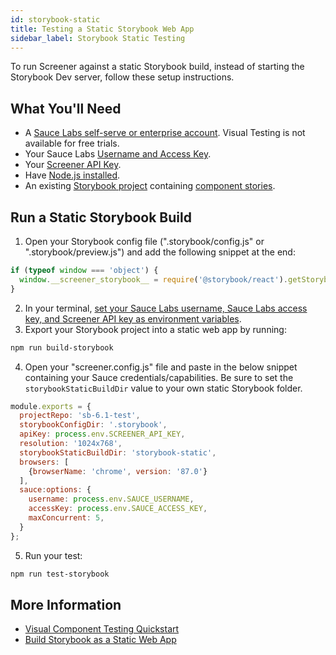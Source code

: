 ```yaml
---
id: storybook-static
title: Testing a Static Storybook Web App
sidebar_label: Storybook Static Testing
---
```


To run Screener against a static Storybook build, instead of starting the Storybook Dev server, follow these setup instructions.

## What You'll Need
* A [Sauce Labs self-serve or enterprise account](https://saucelabs.com/pricing). Visual Testing is not available for free trials.
* Your Sauce Labs [Username and Access Key](https://app.saucelabs.com/user-settings).
* Your [Screener API Key](https://screener.io/v2/account/api-key).
* Have [Node.js installed](https://nodejs.org).
* An existing [Storybook project](https://storybook.js.org/basics/quick-start-guide/) containing [component stories](https://storybook.js.org/basics/writing-stories/).

## Run a Static Storybook Build

1. Open your Storybook config file (".storybook/config.js" or ".storybook/preview.js") and add the following snippet at the end:
  ```js
  if (typeof window === 'object') {
    window.__screener_storybook__ = require('@storybook/react').getStorybook;
  }
  ```
2. In your terminal, [set your Sauce Labs username, Sauce Labs access key, and Screener API key as environment variables](/visual/component-testing/setup/#set-environment-variables).
3. Export your Storybook project into a static web app by running:
  ```bash
  npm run build-storybook
  ```
4. Open your "screener.config.js" file and paste in the below snippet containing your Sauce credentials/capabilities. Be sure to set the `storybookStaticBuildDir` value to your own static Storybook folder.
  ```js
  module.exports = {
    projectRepo: 'sb-6.1-test',
    storybookConfigDir: '.storybook',
    apiKey: process.env.SCREENER_API_KEY,
    resolution: '1024x768',
    storybookStaticBuildDir: 'storybook-static',
    browsers: [
      {browserName: 'chrome', version: '87.0'}
    ],
    sauce:options: {
      username: process.env.SAUCE_USERNAME,
      accessKey: process.env.SAUCE_ACCESS_KEY,
      maxConcurrent: 5,
    }
  };
  ```
5. Run your test:
  ```bash
  npm run test-storybook
  ```

## More Information
* [Visual Component Testing Quickstart](/visual/component-testing/setup)
* [Build Storybook as a Static Web App](https://storybook.js.org/docs/react/workflows/publish-storybook#build-storybook-as-a-static-web-application)

